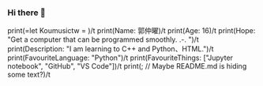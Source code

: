 ### Hi there 👋
print(=let Koumusictw = )/t
print(Name: 郭仲曜)/t
print(Age: 16)/t
print(Hope: "Get a computer that can be programmed smoothly. .-. ")/t
print(Description: "I am learning to C++ and Python、HTML.")/t
print(FavouriteLanguage: "Python")/t
print(FavouriteThings: ["Jupyter notebook", "GitHub", "VS Code"])/t
print(; // Maybe README.md is hiding some text?)/t
